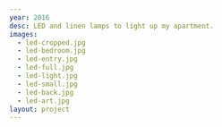 ```yaml
---
year: 2016
desc: LED and linen lamps to light up my apartment.
images:
  - led-cropped.jpg
  - led-bedroom.jpg
  - led-entry.jpg
  - led-full.jpg
  - led-light.jpg
  - led-small.jpg
  - led-back.jpg
  - led-art.jpg
layout: project
---
```

